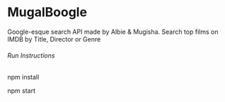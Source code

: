 # MugalBoogle

Google-esque search API made by Albie & Mugisha.
Search top films on IMDB by Title, Director or Genre

###### Run Instructions

npm install

npm start
